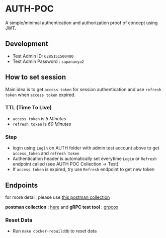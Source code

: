 # AUTH-POC
A simple/minimal authentication and authorization proof of concept using JWT.

## Development
- Test Admin ID: `6285151500400`
- Test Admin Password : `sapananya2`

## How to set session
Main idea is to get `access token` for session authentication and use `refresh token` when `access token` expired.

### TTL (Time To Live)
- `access token` is *5 Minutes*
- `refresh token` is *60 Minutes*

### Step
- login using `Login` on AUTH folder with admin test account above to get `access_token` and `refresh token`
- Authentication header is automatically set everytime `Login` or `Refresh` endpoint called (see AUTH POC Collection -> Test)
- If `access token` is expired, try use `Refresh` endpoint to get new token

## Endpoints
for more detail, please use [this postman collection](https://github.com/adepuu/auth-poc/blob/master/files/documents/AuthPOC.postman_collection.json)

**postman collection** : [here](https://github.com/adepuu/auth-poc/blob/master/files/documents/AuthPOC.postman_collection.json) and 
**gRPC test tool** : [grpcox](https://github.com/gusaul/grpcox)

### Reset Data
- Run `make docker-rebuilddb` to reset data
